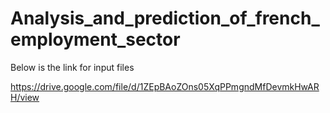 # Analysis_and_prediction_of_french_employment_sector

Below is the link for input files 

https://drive.google.com/file/d/1ZEpBAoZOns05XqPPmgndMfDevmkHwARH/view
